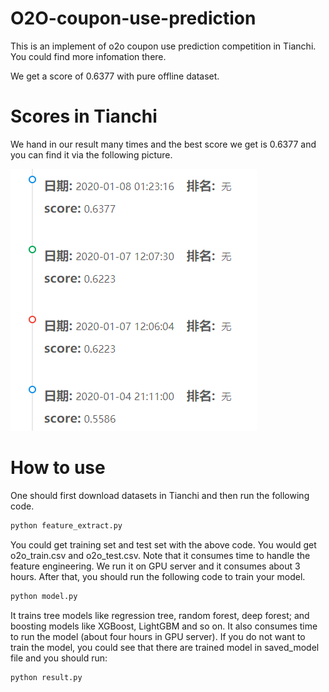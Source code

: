 # O2O-coupon-use-prediction
This is an implement of o2o coupon use prediction competition in Tianchi. You could find more infomation there. 

We get a score of 0.6377 with pure offline dataset.

# Scores in Tianchi
We hand in our result many times and the best score we get is 0.6377 and you can find it via the following picture.

![The scores we get in Tianchi](https://github.com/dmksjfl/O2O-coupon-use-prediction/blob/master/bestscore.png)

# How to use
One should first download datasets in Tianchi and then run the following code.
```python
python feature_extract.py
```
You could get training set and test set with the above code. You would get o2o_train.csv and o2o_test.csv. 
Note that it consumes time to handle the feature engineering. We run it on GPU server and it consumes about 3 hours.
After that, you should run the following code to train your model.
```python
python model.py
```
It trains tree models like regression tree, random forest, deep forest; and boosting models like XGBoost, LightGBM and so on.
It also consumes time to run the model (about four hours in GPU server).
If you do not want to train the model, you could see that there are trained model in saved_model file and you should run:
```python
python result.py
```
